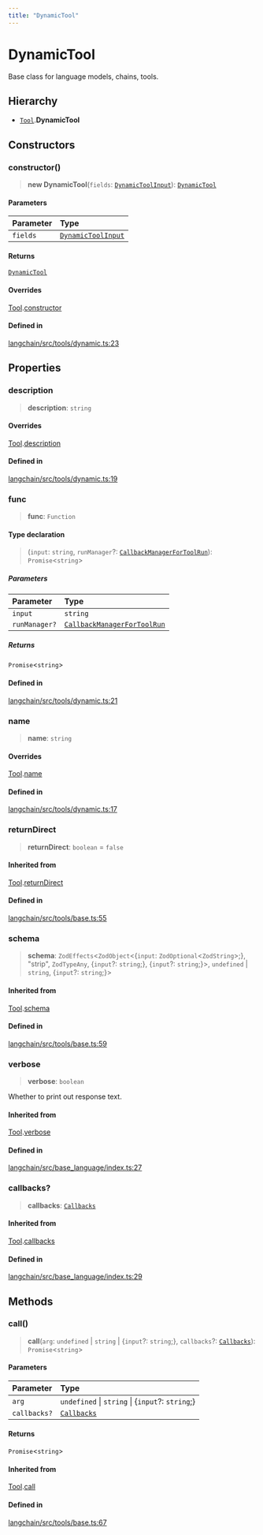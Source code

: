 ```yaml
---
title: "DynamicTool"
---
```


# DynamicTool

Base class for language models, chains, tools.

## Hierarchy

- [`Tool`](Tool.md).**DynamicTool**

## Constructors

### constructor()

> **new DynamicTool**(`fields`: [`DynamicToolInput`](../interfaces/DynamicToolInput.md)): [`DynamicTool`](DynamicTool.md)

#### Parameters

| Parameter | Type                                                    |
| :-------- | :------------------------------------------------------ |
| `fields`  | [`DynamicToolInput`](../interfaces/DynamicToolInput.md) |

#### Returns

[`DynamicTool`](DynamicTool.md)

#### Overrides

[Tool](Tool.md).[constructor](Tool.md#constructor)

#### Defined in

[langchain/src/tools/dynamic.ts:23](https://github.com/hwchase17/langchainjs/blob/ddf2996/langchain/src/tools/dynamic.ts#L23)

## Properties

### description

> **description**: `string`

#### Overrides

[Tool](Tool.md).[description](Tool.md#description)

#### Defined in

[langchain/src/tools/dynamic.ts:19](https://github.com/hwchase17/langchainjs/blob/ddf2996/langchain/src/tools/dynamic.ts#L19)

### func

> **func**: `Function`

#### Type declaration

> (`input`: `string`, `runManager`?: [`CallbackManagerForToolRun`](../../callbacks/classes/CallbackManagerForToolRun.md)): `Promise`<`string`\>

##### Parameters

| Parameter     | Type                                                                                |
| :------------ | :---------------------------------------------------------------------------------- |
| `input`       | `string`                                                                            |
| `runManager?` | [`CallbackManagerForToolRun`](../../callbacks/classes/CallbackManagerForToolRun.md) |

##### Returns

`Promise`<`string`\>

#### Defined in

[langchain/src/tools/dynamic.ts:21](https://github.com/hwchase17/langchainjs/blob/ddf2996/langchain/src/tools/dynamic.ts#L21)

### name

> **name**: `string`

#### Overrides

[Tool](Tool.md).[name](Tool.md#name)

#### Defined in

[langchain/src/tools/dynamic.ts:17](https://github.com/hwchase17/langchainjs/blob/ddf2996/langchain/src/tools/dynamic.ts#L17)

### returnDirect

> **returnDirect**: `boolean` = `false`

#### Inherited from

[Tool](Tool.md).[returnDirect](Tool.md#returndirect)

#### Defined in

[langchain/src/tools/base.ts:55](https://github.com/hwchase17/langchainjs/blob/ddf2996/langchain/src/tools/base.ts#L55)

### schema

> **schema**: `ZodEffects`<`ZodObject`<\{`input`: `ZodOptional`<`ZodString`\>;}, "strip", `ZodTypeAny`, \{`input`?: `string`;}, \{`input`?: `string`;}\>, `undefined` \| `string`, \{`input`?: `string`;}\>

#### Inherited from

[Tool](Tool.md).[schema](Tool.md#schema)

#### Defined in

[langchain/src/tools/base.ts:59](https://github.com/hwchase17/langchainjs/blob/ddf2996/langchain/src/tools/base.ts#L59)

### verbose

> **verbose**: `boolean`

Whether to print out response text.

#### Inherited from

[Tool](Tool.md).[verbose](Tool.md#verbose)

#### Defined in

[langchain/src/base_language/index.ts:27](https://github.com/hwchase17/langchainjs/blob/ddf2996/langchain/src/base_language/index.ts#L27)

### callbacks?

> **callbacks**: [`Callbacks`](../../callbacks/types/Callbacks.md)

#### Inherited from

[Tool](Tool.md).[callbacks](Tool.md#callbacks)

#### Defined in

[langchain/src/base_language/index.ts:29](https://github.com/hwchase17/langchainjs/blob/ddf2996/langchain/src/base_language/index.ts#L29)

## Methods

### call()

> **call**(`arg`: `undefined` \| `string` \| \{`input`?: `string`;}, `callbacks`?: [`Callbacks`](../../callbacks/types/Callbacks.md)): `Promise`<`string`\>

#### Parameters

| Parameter    | Type                                              |
| :----------- | :------------------------------------------------ |
| `arg`        | `undefined` \| `string` \| \{`input`?: `string`;} |
| `callbacks?` | [`Callbacks`](../../callbacks/types/Callbacks.md) |

#### Returns

`Promise`<`string`\>

#### Inherited from

[Tool](Tool.md).[call](Tool.md#call)

#### Defined in

[langchain/src/tools/base.ts:67](https://github.com/hwchase17/langchainjs/blob/ddf2996/langchain/src/tools/base.ts#L67)

